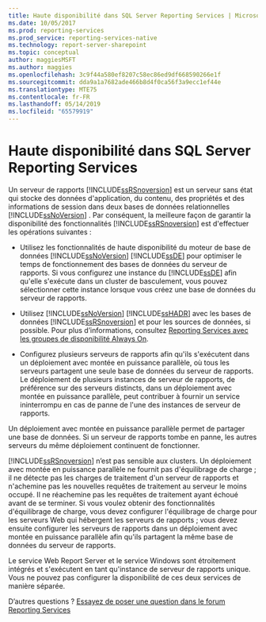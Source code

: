 ```yaml
---
title: Haute disponibilité dans SQL Server Reporting Services | Microsoft Docs
ms.date: 10/05/2017
ms.prod: reporting-services
ms.prod_service: reporting-services-native
ms.technology: report-server-sharepoint
ms.topic: conceptual
author: maggiesMSFT
ms.author: maggies
ms.openlocfilehash: 3c9f44a580ef8207c58ec86ed9df668590266e1f
ms.sourcegitcommit: dda9a1a7682ade466b8d4f0ca56f3a9ecc1ef44e
ms.translationtype: MTE75
ms.contentlocale: fr-FR
ms.lasthandoff: 05/14/2019
ms.locfileid: "65579919"
---
```

# <a name="high-availability-in-sql-server-reporting-services"></a>Haute disponibilité dans SQL Server Reporting Services

Un serveur de rapports [!INCLUDE[ssRSnoversion](../../includes/ssrsnoversion-md.md)] est un serveur sans état qui stocke des données d'application, du contenu, des propriétés et des informations de session dans deux bases de données relationnelles [!INCLUDE[ssNoVersion](../../includes/ssnoversion-md.md)] . Par conséquent, la meilleure façon de garantir la disponibilité des fonctionnalités [!INCLUDE[ssRSnoversion](../../includes/ssrsnoversion-md.md)] est d'effectuer les opérations suivantes :  
  
-   Utilisez les fonctionnalités de haute disponibilité du moteur de base de données [!INCLUDE[ssNoVersion](../../includes/ssnoversion-md.md)] [!INCLUDE[ssDE](../../includes/ssde-md.md)] pour optimiser le temps de fonctionnement des bases de données du serveur de rapports. Si vous configurez une instance du [!INCLUDE[ssDE](../../includes/ssde-md.md)] afin qu'elle s'exécute dans un cluster de basculement, vous pouvez sélectionner cette instance lorsque vous créez une base de données du serveur de rapports.  
  
-   Utilisez [!INCLUDE[ssNoVersion](../../includes/ssnoversion-md.md)] [!INCLUDE[ssHADR](../../includes/sshadr-md.md)] avec les bases de données [!INCLUDE[ssRSnoversion](../../includes/ssrsnoversion-md.md)] et pour les sources de données, si possible. Pour plus d’informations, consultez [Reporting Services avec les groupes de disponibilité Always On](../../database-engine/availability-groups/windows/reporting-services-with-always-on-availability-groups-sql-server.md).  
  
-   Configurez plusieurs serveurs de rapports afin qu'ils s'exécutent dans un déploiement avec montée en puissance parallèle, où tous les serveurs partagent une seule base de données du serveur de rapports. Le déploiement de plusieurs instances de serveur de rapports, de préférence sur des serveurs distincts, dans un déploiement avec montée en puissance parallèle, peut contribuer à fournir un service ininterrompu en cas de panne de l'une des instances de serveur de rapports.  
  
 Un déploiement avec montée en puissance parallèle permet de partager une base de données. Si un serveur de rapports tombe en panne, les autres serveurs du même déploiement continuent de fonctionner.  
  
 [!INCLUDE[ssRSnoversion](../../includes/ssrsnoversion-md.md)] n’est pas sensible aux clusters. Un déploiement avec montée en puissance parallèle ne fournit pas d'équilibrage de charge ; il ne détecte pas les charges de traitement d'un serveur de rapports et n'achemine pas les nouvelles requêtes de traitement au serveur le moins occupé. Il ne réachemine pas les requêtes de traitement ayant échoué avant de se terminer. Si vous voulez obtenir des fonctionnalités d'équilibrage de charge, vous devez configurer l'équilibrage de charge pour les serveurs Web qui hébergent les serveurs de rapports ; vous devez ensuite configurer les serveurs de rapports dans un déploiement avec montée en puissance parallèle afin qu'ils partagent la même base de données du serveur de rapports.  
  
 Le service Web Report Server et le service Windows sont étroitement intégrés et s'exécutent en tant qu'instance de serveur de rapports unique. Vous ne pouvez pas configurer la disponibilité de ces deux services de manière séparée.  

D’autres questions ? [Essayez de poser une question dans le forum Reporting Services](https://go.microsoft.com/fwlink/?LinkId=620231)
